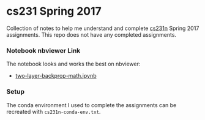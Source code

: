 # cs231 Spring 2017 

Collection of notes to help me understand and complete [cs231n](http://cs231n.stanford.edu/) Spring 2017 assignments. This repo does not have any completed assignments.

### Notebook nbviewer Link
The notebook looks and works the best on nbviewer:
- [two-layer-backprop-math.ipynb](https://nbviewer.jupyter.org/github/g-eoj/cs231n/blob/master/two-layer-backprop-math.ipynb)

### Setup
The conda environment I used to complete the assignments can be recreated with `cs231n-conda-env.txt`. 


